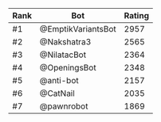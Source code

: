 Rank|Bot|Rating
---|---|---
#1|@EmptikVariantsBot|2957
#2|@Nakshatra3|2565
#3|@NilatacBot|2364
#4|@OpeningsBot|2348
#5|@anti-bot|2157
#6|@CatNail|2035
#7|@pawnrobot|1869
